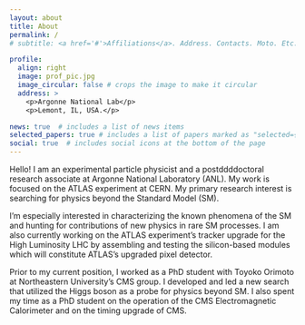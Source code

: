 ```yaml
---
layout: about
title: About
permalink: /
# subtitle: <a href='#'>Affiliations</a>. Address. Contacts. Moto. Etc.

profile:
  align: right
  image: prof_pic.jpg
  image_circular: false # crops the image to make it circular
  address: >
    <p>Argonne National Lab</p>
    <p>Lemont, IL, USA.</p>

news: true  # includes a list of news items
selected_papers: true # includes a list of papers marked as "selected={true}"
social: true  # includes social icons at the bottom of the page
---
```


Hello!
I am an experimental particle physicist and a postddddoctoral research associate at Argonne National Laboratory (ANL). My work is focused on the ATLAS experiment at CERN. My primary research interest is searching for physics beyond the Standard Model (SM). 

I’m especially interested in characterizing the known phenomena of the SM and hunting for contributions of new physics in rare SM processes. I am also currently working on the ATLAS experiment’s tracker upgrade for the High Luminosity LHC by assembling and testing the silicon-based modules which will constitute ATLAS’s upgraded pixel detector. 

Prior to my current position, I worked as a PhD student with Toyoko Orimoto at Northeastern University’s CMS group. I developed and led a new search that utilized the Higgs boson as a probe for physics beyond SM. I also spent my time as a PhD student on the operation of the CMS Electromagnetic Calorimeter and on the timing upgrade of CMS.

<!-- Work in Progress. Tell the world about yourself. Link to your favorite [subreddit](http://reddit.com). You can put a picture in, too. The code is already in, just name your picture `prof_pic.jpg` and put it in the `img/` folder.

Put your address / P.O. box / other info right below your picture. You can also disable any these elements by editing `profile` property of the YAML header of your `_pages/about.md`. Edit `_bibliography/papers.bib` and Jekyll will render your [publications page](/al-folio/publications/) automatically.

Link to your social media connections, too. This theme is set up to use [Font Awesome icons](http://fortawesome.github.io/Font-Awesome/) and [Academicons](https://jpswalsh.github.io/academicons/), like the ones below. Add your Facebook, Twitter, LinkedIn, Google Scholar, or just disable all of them. -->
